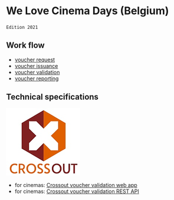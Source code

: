 # We Love Cinema Days (Belgium)

	Edition 2021

## Work flow

* [voucher request](voucher_request.md)
* [voucher issuance](voucher_issuance.md)
* [voucher validation](voucher_validation.md)
* [voucher reporting](voucher_reporting.md)


## Technical specifications
 ![](assets/crossout200.jpg)
* for cinemas: [Crossout voucher validation web app](crossout_web.md)
* for cinemas: [Crossout voucher validation REST API](crossout_api.md)
